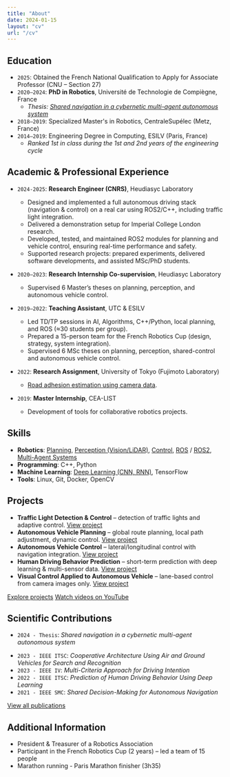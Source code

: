 ```yaml
---
title: "About"
date: 2024-01-15
layout: "cv"
url: "/cv"
---
```




<!-- > *Research Interests*: Motion planning & control · Multi-robot systems · Vision-based perception · Shared control · ROS2 · Learning for decision-making
> Looking for a position in research in Italy  -->

## <i class="bi bi-mortarboard me-2"></i> Education  

- `2025`: Obtained the French National Qualification to Apply for Associate Professor (CNU – Section 27)  
- `2020–2024`: **PhD in Robotics**, Université de Technologie de Compiègne, France  
  - *Thesis: [Shared navigation in a cybernetic multi-agent autonomous system](/articles/article_thesis/)*  
- `2018–2019`: Specialized Master's in Robotics, CentraleSupélec (Metz, France)  
- `2014–2019`: Engineering Degree in Computing, ESILV (Paris, France)  
  - *Ranked 1st in class during the 1st and 2nd years of the engineering cycle*  



## <i class="bi bi-briefcase me-2"></i> Academic & Professional Experience  

- `2024-2025`: **Research Engineer (CNRS)**, Heudiasyc Laboratory
  - Designed and implemented a full autonomous driving stack (navigation & control) on a real car using ROS2/C++, including traffic light integration.  
  - Delivered a demonstration setup for Imperial College London research.  
  - Developed, tested, and maintained ROS2 modules for planning and vehicle control, ensuring real-time performance and safety.  
  - Supported research projects: prepared experiments, delivered software developments, and assisted MSc/PhD students.
- `2020–2023`: **Research Internship Co-supervision**, Heudiasyc Laboratory  
  - Supervised 6 Master’s theses on planning, perception, and autonomous vehicle control.  

- `2019–2022`: **Teaching Assistant**, UTC & ESILV  
  - Led TD/TP sessions in AI, Algorithms, C++/Python, local planning, and ROS (≈30 students per group).  
  - Prepared a 15-person team for the French Robotics Cup (design, strategy, system integration).  
  - Supervised 6 MSc theses on planning, perception, shared-control and autonomous vehicle control.

- `2022`: **Research Assignment**, University of Tokyo (Fujimoto Laboratory)  
  - [Road adhesion estimation using camera data](/projects/project_friction-detection/).  

- `2019`: **Master Internship**, CEA-LIST
  - Development of tools for collaborative robotics projects.  



## <i class="bi bi-tools me-2"></i> Skills  

- **Robotics**: [Planning](/tags/planning_navigation/), [Perception (Vision/LiDAR)](/tags/sensing_perception), [Control](/tags/control_optimization/), [ROS](/tags/ros) / [ROS2](/tags/ros2), [Multi-Agent Systems](/tags/multi_agent_systems/)  
- **Programming**: C++, Python  
- **Machine Learning**: [Deep Learning (CNN, RNN)](/tags/ai_ml), TensorFlow  
- **Tools**: Linux, Git, Docker, OpenCV  

 

## <i class="bi bi-motherboard-fill me-2"></i> Projects  

- **Traffic Light Detection & Control** – detection of traffic lights and adaptive control.  [View project](/projects/project_autosys_traffic-light-detection/)  
- **Autonomous Vehicle Planning** – global route planning, local path adjustment, dynamic control. [View project](/projects/project_autosys_local-planning/)  
- **Autonomous Vehicle Control** – lateral/longitudinal control with navigation integration. [View project](/projects/project_autosys_control/)  
- **Human Driving Behavior Prediction** – short-term prediction with deep learning & multi-sensor data. [View project](/projects/project_human-prediction/)  
- **Visual Control Applied to Autonomous Vehicle** – lane-based control from camera images only. [View project](/projects/project_visual-control/) 


<i class="bi bi-motherboard"></i> [Explore projects](/projects/)
<i class="bi bi-play-circle me-1"></i> [Watch videos on YouTube](https://www.youtube.com/playlist?list=PLGzYzDkg-SZrXPj-0gGwnueRWiMS9GiOM)


## <i class="bi bi-book-half me-2"></i> Scientific Contributions  

- `2024 - Thesis`: *Shared navigation in a cybernetic multi-agent autonomous system* 
<!-- - – [Link](http://www.theses.fr/2024COMP2802/document)   -->
- `2023 - IEEE ITSC`: *Cooperative Architecture Using Air and Ground Vehicles for Search and Recognition*  
- `2023 - IEEE IV`: *Multi-Criteria Approach for Driving Intention*  
- `2022 - IEEE ITSC`: *Prediction of Human Driving Behavior Using Deep Learning*  
- `2021 - IEEE SMC`: *Shared Decision-Making for Autonomous Navigation*
  
<i class="bi bi-journal-text"></i> [View all publications](/articles/)  



## <i class="bi bi-stars me-2"></i> Additional Information  

- President & Treasurer of a Robotics Association  
- Participant in the French Robotics Cup (2 years) – led a team of 15 people  
- Marathon running - Paris Marathon finisher (3h35)  